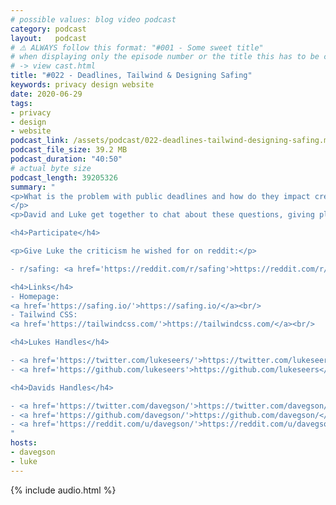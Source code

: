 ```yaml
---
# possible values: blog video podcast
category: podcast
layout:   podcast
# ⚠️ ALWAYS follow this format: "#001 - Some sweet title"
# when displaying only the episode number or the title this has to be constant
# -> view cast.html
title: "#022 - Deadlines, Tailwind & Designing Safing"
keywords: privacy design website
date: 2020-06-29
tags:
- privacy
- design
- website
podcast_link: /assets/podcast/022-deadlines-tailwind-designing-safing.mp3
podcast_file_size: 39.2 MB
podcast_duration: "40:50"
# actual byte size
podcast_length: 39205326
summary: "
<p>What is the problem with public deadlines and how do they impact creativity & performance? How did Luke approach the massive task of completely re-desiging Safing? What tools come into play and where do we currently stand?
</p>
<p>David and Luke get together to chat about these questions, giving plenty of insight behind-the-scenes. Enjoy!</p>

<h4>Participate</h4>

<p>Give Luke the criticism he wished for on reddit:</p>

- r/safing: <a href='https://reddit.com/r/safing'>https://reddit.com/r/safing</a><br/>

<h4>Links</h4>
- Homepage:
<a href='https://safing.io/'>https://safing.io/</a><br/>
- Tailwind CSS:
<a href='https://tailwindcss.com/'>https://tailwindcss.com/</a><br/>

<h4>Lukes Handles</h4>

- <a href='https://twitter.com/lukeseers/'>https://twitter.com/lukeseers/</a><br/>
- <a href='https://github.com/lukeseers'>https://github.com/lukeseers</a><br/>

<h4>Davids Handles</h4>

- <a href='https://twitter.com/davegson/'>https://twitter.com/davegson/</a><br/>
- <a href='https://github.com/davegson/'>https://github.com/davegson/</a><br/>
- <a href='https://reddit.com/u/davegson/'>https://reddit.com/u/davegson/</a><br/>
"
hosts:
- davegson
- luke
---
```


{% include audio.html %}
